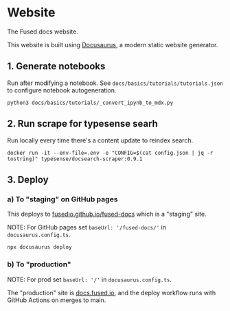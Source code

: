 # Website

The Fused docs website.

This website is built using [Docusaurus](https://docusaurus.io/), a modern static website generator.


## 1. Generate notebooks

Run after modifying a notebook. See `docs/basics/tutorials/tutorials.json` to configure notebook autogeneration.

```
python3 docs/basics/tutorials/_convert_ipynb_to_mdx.py 
```


## 2. Run scrape for typesense searh

Run locally every time there's a content update to reindex search.

```
docker run -it --env-file=.env -e "CONFIG=$(cat config.json | jq -r tostring)" typesense/docsearch-scraper:0.9.1
```

## 3. Deploy 

### a) To "staging" on GitHub pages

This deploys to [fusedio.github.io/fused-docs](https://fusedio.github.io/fused-docs/) which is a "staging" site.

NOTE: For GitHub pages set `baseUrl: '/fused-docs/'` in `docusaurus.config.ts`.

```
npx docusaurus deploy   
```

### b) To "production"

NOTE: For prod set `baseUrl: '/'` in `docusaurus.config.ts`.

The "production" site is [docs.fused.io](https://docs.fused.io/), and the deploy workflow runs with GitHub Actions on merges to main.
